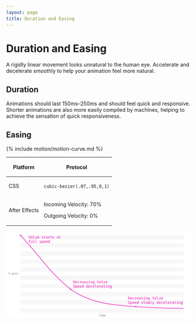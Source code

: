 ```yaml
---
layout: page
title: Duration and Easing
---
```


# Duration and Easing

A rigidly linear movement looks unnatural to the human eye. Accelerate and decelerate smoothly to help your animation feel more natural.

## Duration

Animations should last 150ms–250ms and should feel quick and responsive. Shorter animations are also more easily compiled by machines, helping to achieve the sensation of quick responsiveness.


## Easing

{% include motion/motion-curve.md %}

<table>
  <thead>
    <tr>
      <th><p>Platform</p></th>
      <th><p>Protocol</p></th>
    </tr>
  </thead>
  <tbody>
    <tr>
      <td><p>CSS</p></td>
      <td><p><code>cubic-bezier(.07,.95,0,1)</code></p></td>
    </tr>
    <tr>
      <td><p>After Effects</p></td>
      <td>
        <p>Incoming Velocity: 70%</p>
        <p>Outgoing Velocity: 0%</p>
      </td>
    </tr>
  </tbody>
</table>

![Graph that displays the easing curve](../images/motion/motion-curve.svg)
